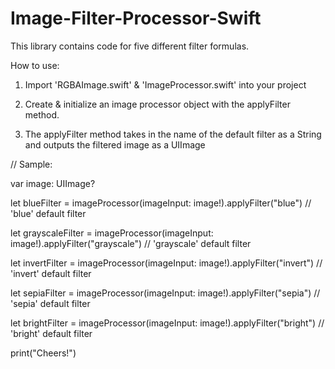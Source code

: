 # Image-Filter-Processor-Swift

This library contains code for five different filter formulas.

How to use:

1) Import 'RGBAImage.swift' & 'ImageProcessor.swift' into your project

2) Create & initialize an image processor object with the applyFilter method.

3) The applyFilter method takes in the name of the default filter as a String and outputs the filtered image as a UIImage


// Sample:

var image: UIImage?

let blueFilter = imageProcessor(imageInput: image!).applyFilter("blue")                 // 'blue' default filter

let grayscaleFilter = imageProcessor(imageInput: image!).applyFilter("grayscale")       // 'grayscale' default filter

let invertFilter = imageProcessor(imageInput: image!).applyFilter("invert")             // 'invert' default filter

let sepiaFilter = imageProcessor(imageInput: image!).applyFilter("sepia")               // 'sepia' default filter

let brightFilter = imageProcessor(imageInput: image!).applyFilter("bright")             // 'bright' default filter


print("Cheers!")
